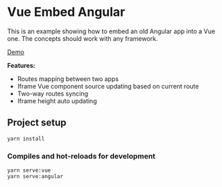 # Vue Embed Angular

This is an example showing how to embed an old Angular app into a Vue one. The concepts should work with any framework.

[Demo](https://vue-embed-angular.netlify.app/)

**Features:**

* Routes mapping between two apps
* Iframe Vue component source updating based on current route
* Two-way routes syncing
* Iframe height auto updating

## Project setup
```
yarn install
```

### Compiles and hot-reloads for development
```
yarn serve:vue
yarn serve:angular
```
